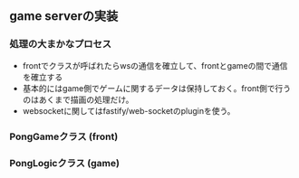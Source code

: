 ## game serverの実装

### 処理の大まかなプロセス

- frontでクラスが呼ばれたらwsの通信を確立して、frontとgameの間で通信を確立する
- 基本的にはgame側でゲームに関するデータは保持しておく。front側で行うのはあくまで描画の処理だけ。
- websocketに関してはfastify/web-socketのpluginを使う。

### PongGameクラス (front)

### PongLogicクラス (game)
